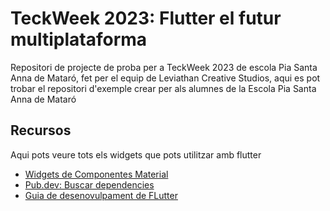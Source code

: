 # TeckWeek 2023: Flutter el futur multiplataforma

Repositori de projecte de proba per a TeckWeek 2023 de escola Pia Santa Anna de Mataró, fet per el equip de Leviathan Creative Studios, aqui es pot trobar el repositori d'exemple crear per als alumnes de la Escola Pia Santa Anna de Mataró

## Recursos

Aqui pots veure tots els widgets que pots utilitzar amb flutter

- [Widgets de Componentes Material](https://esflutter.dev/docs/development/ui/widgets/material)
- [Pub.dev: Buscar dependencies](https://pub.dev/)
- [Guia de desenovulpament de FLutter](https://esflutter.dev/docs/development)

